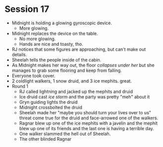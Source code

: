 # Session 17
* Midnight is holding a glowing gyroscopic device.
	* More glowing.
* Midnight replaces the device on the table.
	* No more glowing.
	* Hands are nice and toasty, tho.
* RJ notices that some figures are approaching, but can't make out details.
* Sheelah tells the people inside of the cabin.
* As Midnight makes her way out, the floor _collapses under her_ but she manages to grab some flooring and keep from falling.
* Everyone took cover.
* 2 coldlight walkers, 1 snow druid, and 3 ice mephits. great.
* Round 1
	* RJ called lightning and jacked up the mephits and druid
	* Ice druid cast _ice storm_ and the party was pretty "meh" about it
	* Gryn guiding lights the druid
	* Midnight crossbolted the druid
	* Sheelah made her "maybe you should turn your lives over to us" threat come true for the druid and face-arrowed one of the walkers.
	* Ragnar blew up one of the ice mephits with a javelin and the mephit blew up one of its friends and the last one is having a terrible day.
	* One walker slammed the hell out of Sheelah.
	* The other blinded Ragnar 
<!--stackedit_data:
eyJoaXN0b3J5IjpbLTE4NTU0MTA4OTksLTIzODcxMjgxNywtMT
kxOTI5ODk3NCwtOTY1Mzg3NTc2LDExNTA1NTI0NSwxNjQ5ODAw
NjU5LC0xMzA1MDkwNjUwLC05MjU1NjYwOTQsLTQxNjE0MjYxMV
19
-->